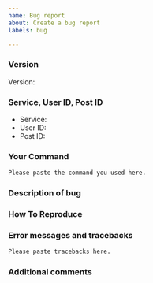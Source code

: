 ```yaml
---
name: Bug report
about: Create a bug report
labels: bug

---
```

<!-- If you do not fill out this forum correctly your issue will be closed! -->
### Version
<!-- To get verion run `python kemono-dl.py --version` -->
Version: 

### Service, User ID, Post ID
<!-- Your Link: `https://kemono.party/{Service}/user/{User ID}/post/{Post ID}` -->
- Service: 
- User ID: 
- Post ID: 

### Your Command
```bash
Please paste the command you used here.
```

### Description of bug
<!-- A description of the bug. -->

### How To Reproduce
<!-- Steps to reproduce the bug. -->

### Error messages and tracebacks
<!-- Please include any error messages or tacebacks. -->
```python
Please paste tracebacks here.
```

### Additional comments
<!-- Anything else you think might help. -->
